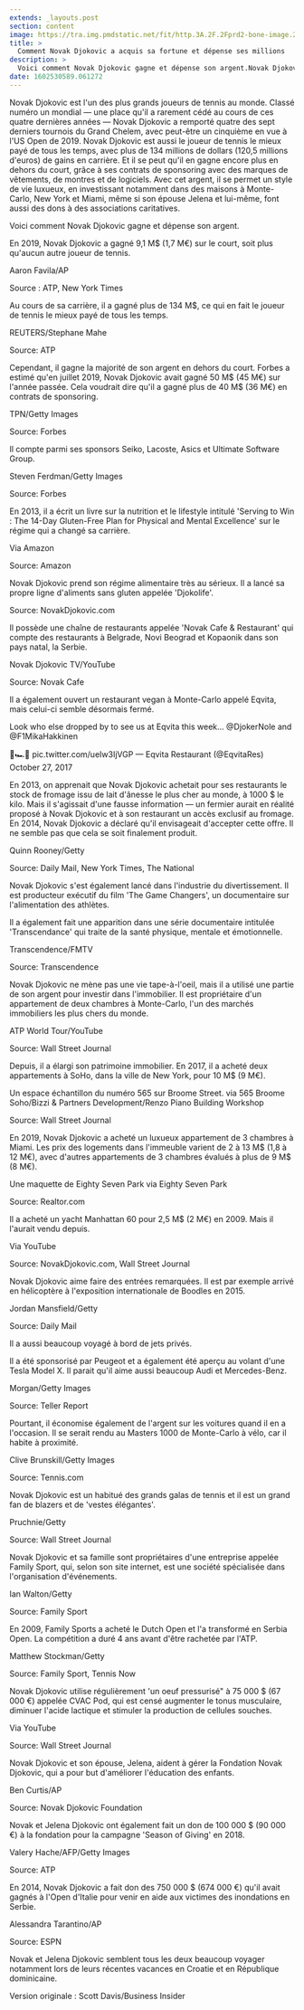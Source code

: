 ```yaml
--- 
extends: _layouts.post 
section: content 
image: https://tra.img.pmdstatic.net/fit/http.3A.2F.2Fprd2-bone-image.2Es3-website-eu-west-1.2Eamazonaws.2Ecom.2FBIN.2F2020.2F03.2F04.2Ff92e88ea-a00c-4a80-9f4b-342cfdd7256a.2Ejpeg/1200x630/quality/80/comment-novak-djokovic-a-acquis-sa-fortune-et-depense-ses-millions.jpg 
title: > 
  Comment Novak Djokovic a acquis sa fortune et dépense ses millions 
description: > 
  Voici comment Novak Djokovic gagne et dépense son argent.Novak Djokovic TV/YouTubeSource: Novak CafeIl a également ouvert un restaurant vegan à Monte-Carlo appelé Eqvita, mais celui-ci semble désormais fermé.Mais il s'agissait d'une fausse information — un fermier aurait en réalité proposé à Novak Djokovic et à son restaurant un accès exclusif au fromage.Via YouTubeSource: Wall Street JournalNovak Djokovic et son épouse, Jelena, aident à gérer la Fondation Novak Djokovic, qui a pour but d'améliorer l'éducation des enfants.Alessandra Tarantino/APSource: ESPNNovak et Jelena Djokovic semblent tous les deux beaucoup voyager notamment lors de leurs récentes vacances en Croatie et en République dominicaine. 
date: 1602530589.061272 
--- 
```

Novak Djokovic est l'un des plus grands joueurs de tennis au monde. Classé numéro un mondial — une place qu'il a rarement cédé au cours de ces quatre dernières années — Novak Djokovic a remporté quatre des sept derniers tournois du Grand Chelem, avec peut-être un cinquième en vue à l'US Open de 2019. Novak Djokovic est aussi le joueur de tennis le mieux payé de tous les temps, avec plus de 134 millions de dollars (120,5 millions d'euros) de gains en carrière. Et il se peut qu'il en gagne encore plus en dehors du court, grâce à ses contrats de sponsoring avec des marques de vêtements, de montres et de logiciels. Avec cet argent, il se permet un style de vie luxueux, en investissant notamment dans des maisons à Monte-Carlo, New York et Miami, même si son épouse Jelena et lui-même, font aussi des dons à des associations caritatives.

Voici comment Novak Djokovic gagne et dépense son argent.

En 2019, Novak Djokovic a gagné 9,1 M$ (1,7 M€) sur le court, soit plus qu'aucun autre joueur de tennis.

Aaron Favila/AP

Source : ATP, New York Times

Au cours de sa carrière, il a gagné plus de 134 M$, ce qui en fait le joueur de tennis le mieux payé de tous les temps.

REUTERS/Stephane Mahe

Source: ATP

Cependant, il gagne la majorité de son argent en dehors du court. Forbes a estimé qu'en juillet 2019, Novak Djokovic avait gagné 50 M$ (45 M€) sur l'année passée. Cela voudrait dire qu'il a gagné plus de 40 M$ (36 M€) en contrats de sponsoring.

TPN/Getty Images

Source: Forbes

Il compte parmi ses sponsors Seiko, Lacoste, Asics et Ultimate Software Group.

Steven Ferdman/Getty Images

Source: Forbes

En 2013, il a écrit un livre sur la nutrition et le lifestyle intitulé 'Serving to Win : The 14-Day Gluten-Free Plan for Physical and Mental Excellence' sur le régime qui a changé sa carrière.

Via Amazon

Source: Amazon

Novak Djokovic prend son régime alimentaire très au sérieux. Il a lancé sa propre ligne d'aliments sans gluten appelée 'Djokolife'.

Source: NovakDjokovic.com

Il possède une chaîne de restaurants appelée 'Novak Cafe & Restaurant' qui compte des restaurants à Belgrade, Novi Beograd et Kopaonik dans son pays natal, la Serbie.

Novak Djokovic TV/YouTube

Source: Novak Cafe

Il a également ouvert un restaurant vegan à Monte-Carlo appelé Eqvita, mais celui-ci semble désormais fermé.

Look who else dropped by to see us at Eqvita this week... @DjokerNole and @F1MikaHakkinen

🎾🏎️💚 pic.twitter.com/ueIw3IjVGP — Eqvita Restaurant (@EqvitaRes) October 27, 2017

En 2013, on apprenait que Novak Djokovic achetait pour ses restaurants le stock de fromage issu de lait d'ânesse le plus cher au monde, à 1000 $ le kilo. Mais il s'agissait d'une fausse information — un fermier aurait en réalité proposé à Novak Djokovic et à son restaurant un accès exclusif au fromage. En 2014, Novak Djokovic a déclaré qu'il envisageait d'accepter cette offre. Il ne semble pas que cela se soit finalement produit.

Quinn Rooney/Getty

Source: Daily Mail, New York Times, The National

Novak Djokovic s'est également lancé dans l'industrie du divertissement. Il est producteur exécutif du film 'The Game Changers', un documentaire sur l'alimentation des athlètes.

Il a également fait une apparition dans une série documentaire intitulée 'Transcendance' qui traite de la santé physique, mentale et émotionnelle.

Transcendence/FMTV

Source: Transcendence

Novak Djokovic ne mène pas une vie tape-à-l'oeil, mais il a utilisé une partie de son argent pour investir dans l'immobilier. Il est propriétaire d'un appartement de deux chambres à Monte-Carlo, l'un des marchés immobiliers les plus chers du monde.

ATP World Tour/YouTube

Source: Wall Street Journal

Depuis, il a élargi son patrimoine immobilier. En 2017, il a acheté deux appartements à SoHo, dans la ville de New York, pour 10 M$ (9 M€).

Un espace échantillon du numéro 565 sur Broome Street. via 565 Broome Soho/Bizzi & Partners Development/Renzo Piano Building Workshop

Source: Wall Street Journal

En 2019, Novak Djokovic a acheté un luxueux appartement de 3 chambres à Miami. Les prix des logements dans l'immeuble varient de 2 à 13 M$ (1,8 à 12 M€), avec d'autres appartements de 3 chambres évalués à plus de 9 M$ (8 M€).

Une maquette de Eighty Seven Park via Eighty Seven Park

Source: Realtor.com

Il a acheté un yacht Manhattan 60 pour 2,5 M$ (2 M€) en 2009. Mais il l'aurait vendu depuis.

Via YouTube

Source: NovakDjokovic.com, Wall Street Journal

Novak Djokovic aime faire des entrées remarquées. Il est par exemple arrivé en hélicoptère à l'exposition internationale de Boodles en 2015.

Jordan Mansfield/Getty

Source: Daily Mail

Il a aussi beaucoup voyagé à bord de jets privés.

Il a été sponsorisé par Peugeot et a également été aperçu au volant d'une Tesla Model X. Il parait qu'il aime aussi beaucoup Audi et Mercedes-Benz.

Morgan/Getty Images

Source: Teller Report

Pourtant, il économise également de l'argent sur les voitures quand il en a l'occasion. Il se serait rendu au Masters 1000 de Monte-Carlo à vélo, car il habite à proximité.

Clive Brunskill/Getty Images

Source: Tennis.com

Novak Djokovic est un habitué des grands galas de tennis et il est un grand fan de blazers et de 'vestes élégantes'.

Pruchnie/Getty

Source: Wall Street Journal

Novak Djokovic et sa famille sont propriétaires d'une entreprise appelée Family Sport, qui, selon son site internet, est une société spécialisée dans l'organisation d'événements.

Ian Walton/Getty

Source: Family Sport

En 2009, Family Sports a acheté le Dutch Open et l'a transformé en Serbia Open. La compétition a duré 4 ans avant d'être rachetée par l'ATP.

Matthew Stockman/Getty

Source: Family Sport, Tennis Now

Novak Djokovic utilise régulièrement 'un oeuf pressurisé" à 75 000 $ (67 000 €) appelée CVAC Pod, qui est censé augmenter le tonus musculaire, diminuer l'acide lactique et stimuler la production de cellules souches.

Via YouTube

Source: Wall Street Journal

Novak Djokovic et son épouse, Jelena, aident à gérer la Fondation Novak Djokovic, qui a pour but d'améliorer l'éducation des enfants.

Ben Curtis/AP

Source: Novak Djokovic Foundation

Novak et Jelena Djokovic ont également fait un don de 100 000 $ (90 000 €) à la fondation pour la campagne 'Season of Giving' en 2018.

Valery Hache/AFP/Getty Images

Source: ATP

En 2014, Novak Djokovic a fait don des 750 000 $ (674 000 €) qu'il avait gagnés à l'Open d'Italie pour venir en aide aux victimes des inondations en Serbie.

Alessandra Tarantino/AP

Source: ESPN

Novak et Jelena Djokovic semblent tous les deux beaucoup voyager notamment lors de leurs récentes vacances en Croatie et en République dominicaine.

Version originale : Scott Davis/Business Insider